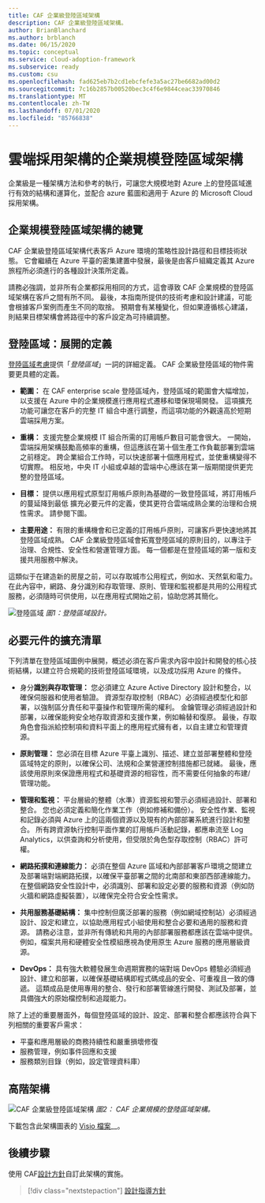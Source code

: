 ```yaml
---
title: CAF 企業級登陸區域架構
description: CAF 企業級登陸區域架構。
author: BrianBlanchard
ms.author: brblanch
ms.date: 06/15/2020
ms.topic: conceptual
ms.service: cloud-adoption-framework
ms.subservice: ready
ms.custom: csu
ms.openlocfilehash: fad625eb7b2cd1ebcfefe3a5ac27be6682ad00d2
ms.sourcegitcommit: 7c16b2857b00520bec3c4f6e9844ceac33970846
ms.translationtype: MT
ms.contentlocale: zh-TW
ms.lasthandoff: 07/01/2020
ms.locfileid: "85766838"
---
```

<!-- cSpell:ignore CAF -->

# <a name="cloud-adoption-framework-enterprise-scale-landing-zone-architecture"></a>雲端採用架構的企業規模登陸區域架構

企業級是一種架構方法和參考的執行，可讓您大規模地對 Azure 上的登陸區域進行有效的結構和運算化，並配合 azure 藍圖和適用于 Azure 的 Microsoft Cloud 採用架構。

## <a name="an-overview-of-enterprise-scale-landing-zone-architecture"></a>企業規模登陸區域架構的總覽

CAF 企業級登陸區域架構代表客戶 Azure 環境的策略性設計路徑和目標技術狀態。 它會繼續在 Azure 平臺的密集建置中發展，最後是由客戶組織定義其 Azure 旅程所必須進行的各種設計決策所定義。

請務必強調，並非所有企業都採用相同的方式，這會導致 CAF 企業規模的登陸區域架構在客戶之間有所不同。 最後，本指南所提供的技術考慮和設計建議，可能會根據客戶案例而產生不同的取捨。 預期會有某種變化，但如果遵循核心建議，則結果目標架構會將路徑中的客戶設定為可持續調整。

## <a name="landing-zone-expanded-definition"></a>登陸區域：展開的定義

[登陸區域考慮](../../ready/considerations/index.md)提供「_登陸區域_」一詞的詳細定義。 CAF 企業級登陸區域的物件需要更具體的定義。

- **範圍：** 在 CAF enterprise scale 登陸區域內，登陸區域的範圍會大幅增加，以支援在 Azure 中的企業規模進行應用程式遷移和環保現場開發。 這項擴充功能可讓您在客戶的完整 IT 組合中進行調整，而這項功能的外觀遠高於短期雲端採用方案。

- **重構：** 支援完整企業規模 IT 組合所需的訂用帳戶數目可能會很大。 一開始，雲端採用架構鼓勵高頻率的重構，但這應該在第十個生產工作負載部署到雲端之前穩定。 跨企業組合工作時，可以快速部署十個應用程式，並使重構變得不切實際。 相反地，中央 IT 小組或卓越的雲端中心應該在第一版期間提供更完整的登陸區域。

- **目標：** 提供以應用程式原型訂用帳戶原則為基礎的一致登陸區域，將訂用帳戶的蔓延降到最低 擴充必要元件的定義，使其更符合雲端成熟企業的治理和合規性需求。 請參閱下圖。

- **主要用途：** 有限的重構機會和已定義的訂用帳戶原則，可讓客戶更快速地將其登陸區域成熟。 CAF 企業級登陸區域會拓寬登陸區域的原則目的，以專注于治理、合規性、安全性和營運管理方面。 每一個都是在登陸區域的第一版和支援共用服務中解決。

這類似于在建造新的房屋之前，可以存取城市公用程式，例如水、天然氣和電力。 在此內容中，網路、身分識別和存取管理、原則、管理和監視都是共用的公用程式服務，必須隨時可供使用，以在應用程式開始之前，協助您將其簡化。

![登陸區域 ](./media/lz-design.png)
 _圖1：登陸區域設計。_

## <a name="expanded-list-of-requisite-components"></a>必要元件的擴充清單

下列清單在登陸區域圖例中展開，概述必須在客戶需求內容中設計和開發的核心技術結構，以建立符合規範的技術登陸區域環境，以及成功採用 Azure 的條件。

- 身分**識別與存取管理：** 您必須建立 Azure Active Directory 設計和整合，以確保伺服器和使用者驗證。 資源型存取控制（RBAC）必須經過模型化和部署，以強制區分責任和平臺操作和管理所需的權利。 金鑰管理必須經過設計和部署，以確保能夠安全地存取資源和支援作業，例如輪替和復原。 最後，存取角色會指派給控制項和資料平面上的應用程式擁有者，以自主建立和管理資源。

- **原則管理：** 您必須在目標 Azure 平臺上識別、描述、建立並部署整體和登陸區域特定的原則，以確保公司、法規和企業營運控制措施都已就緒。 最後，應該使用原則來保證應用程式和基礎資源的相容性，而不需要任何抽象的布建/管理功能。

- **管理和監視：** 平台層級的整體（水準）資源監視和警示必須經過設計、部署和整合。 您也必須定義和簡化作業工作（例如修補和備份）。 安全性作業、監視和記錄必須與 Azure 上的這兩個資源以及現有的內部部署系統進行設計和整合。 所有跨資源執行控制平面作業的訂用帳戶活動記錄，都應串流至 Log Analytics，以供查詢和分析使用，但受限於角色型存取控制（RBAC）許可權。

- **網路拓撲和連線能力：** 必須在整個 Azure 區域和內部部署客戶環境之間建立及部署端對端網路拓撲，以確保平臺部署之間的北南部和東部西部連線能力。 在整個網路安全性設計中，必須識別、部署和設定必要的服務和資源（例如防火牆和網路虛擬裝置），以確保完全符合安全性需求。

- **共用服務基礎結構：** 集中控制但廣泛部署的服務（例如網域控制站）必須經過設計、設定和建立，以協助應用程式小組使用和整合必要和通用的服務和資源。 請務必注意，並非所有傳統和共用的內部部署服務都應該在雲端中提供。 例如，檔案共用和硬體安全性模組應視為使用原生 Azure 服務的應用層級資源。

- **DevOps：** 具有強大軟體發展生命週期實務的端對端 DevOps 體驗必須經過設計、建立和部署，以確保基礎結構即程式碼成品的安全、可重複且一致的傳遞。 這類成品是使用專用的整合、發行和部署管線進行開發、測試及部署，並具備強大的原始檔控制和追蹤能力。

除了上述的重要層面外，每個登陸區域的設計、設定、部署和整合都應該符合與下列相關的重要客戶需求：

- 平臺和應用層級的商務持續性和嚴重損壞修復
- 服務管理，例如事件回應和支援
- 服務類別目錄（例如，設定管理資料庫）

## <a name="high-level-architecture"></a>高階架構

![CAF 企業級登陸區域架構 ](./media/ns-arch.png)
 _圖2： CAF 企業規模的登陸區域架構。_

下載包含此架構圖表的 [Visio 檔案](https://github.com/microsoft/CloudAdoptionFramework/blob/master/ready/enterprise-scale-architecture.vsdx)__。

## <a name="next-steps"></a>後續步驟

使用 CAF[設計方針](./design-guidelines.md)自訂此架構的實施。

> [!div class="nextstepaction"]
> [設計指導方針](./design-guidelines.md)
